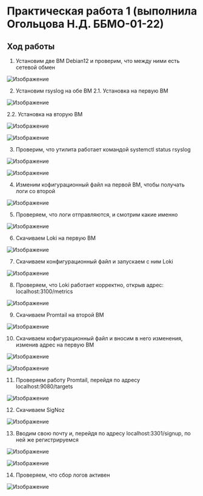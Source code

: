 # Практическая работа 1 (выполнила Огольцова Н.Д. ББМО-01-22)

## Ход работы
1. Установим две ВМ Debian12 и проверим, что между ними есть сетевой обмен

![Изображение](https://github.com/NataliaOgoltsova/System-syslog_2023/blob/main/Снимок%20экрана%202023-09-25%20113642.png)

2. Установим rsyslog на обе ВМ
   2.1. Установка на первую ВМ

![Изображение](https://github.com/NataliaOgoltsova/System-syslog_2023/blob/main/Снимок%20экрана%202023-09-25%20114416.png)

   2.2. Установка на вторую ВМ
   
![Изображение](https://github.com/NataliaOgoltsova/System-syslog_2023/blob/main/Снимок%20экрана%202023-09-25%20114352.png)

![Изображение](https://github.com/NataliaOgoltsova/System-syslog_2023/blob/main/Снимок%20экрана%202023-09-25%20114400.png)

3. Проверим, что утилита работает командой systemctl status rsyslog

![Изображение](https://github.com/NataliaOgoltsova/System-syslog_2023/blob/main/Снимок%20экрана%202023-09-25%20114611.png)

![Изображение](https://github.com/NataliaOgoltsova/System-syslog_2023/blob/main/Снимок%20экрана%202023-09-25%20114618.png)

4. Изменим кофигурационный файл на первой ВМ, чтобы получать логи со второй

![Изображение](https://github.com/NataliaOgoltsova/System-syslog_2023/blob/main/Снимок%20экрана%202023-09-25%20115806.png)

5. Проверяем, что логи отправляются, и смотрим какие именно

![Изображение](https://github.com/NataliaOgoltsova/System-syslog_2023/blob/main/Снимок%20экрана%202023-09-25%20121225.png)

6. Скачиваем Loki на первую ВМ

![Изображение](https://github.com/NataliaOgoltsova/System-syslog_2023/blob/main/Снимок%20экрана%202023-09-25%20122849.png)

7. Скачиваем конфигурационный файл и запускаем с ним Loki

![Изображение](https://github.com/NataliaOgoltsova/System-syslog_2023/blob/main/Снимок%20экрана%202023-09-25%20123314.png)

8. Проверяем, что Loki работает корректно, открыв адрес: localhost:3100/metrics

![Изображение](https://github.com/NataliaOgoltsova/System-syslog_2023/blob/main/Снимок%20экрана%202023-09-25%20123350.png)

9. Скачиваем Promtail на второй ВМ

![Изображение](https://github.com/NataliaOgoltsova/System-syslog_2023/blob/main/Снимок%20экрана%202023-09-25%20124336.png)

10. Скачиваем кофигурационный файл и вносим в него изменения, изменив адрес на первую ВМ

![Изображение](https://github.com/NataliaOgoltsova/System-syslog_2023/blob/main/Снимок%20экрана%202023-09-25%20124544.png)

![Изображение](https://github.com/NataliaOgoltsova/System-syslog_2023/blob/main/Снимок%20экрана%202023-09-25%20124726.png)

11. Проверяем работу Promtail, перейдя по адресу localhost:9080/targets

![Изображение](https://github.com/NataliaOgoltsova/System-syslog_2023/blob/main/Снимок%20экрана%202023-09-25%20124952.png)

12. Скачиваем SigNoz

![Изображение](https://github.com/NataliaOgoltsova/System-syslog_2023/blob/main/Снимок%20экрана%202023-09-25%20125447.png)

13. Вводим свою почту и, перейдя по адресу localhost:3301/signup, по ней же регистрируемся

![Изображение](https://github.com/NataliaOgoltsova/System-syslog_2023/blob/main/Снимок%20экрана%202023-09-25%20125732.png)

![Изображение](https://github.com/NataliaOgoltsova/System-syslog_2023/blob/main/Снимок%20экрана%202023-09-25%20125852.png)

14. Проверяем, что сбор логов активен

![Изображение](https://github.com/NataliaOgoltsova/System-syslog_2023/blob/main/Снимок%20экрана%202023-09-25%20130103.png)
